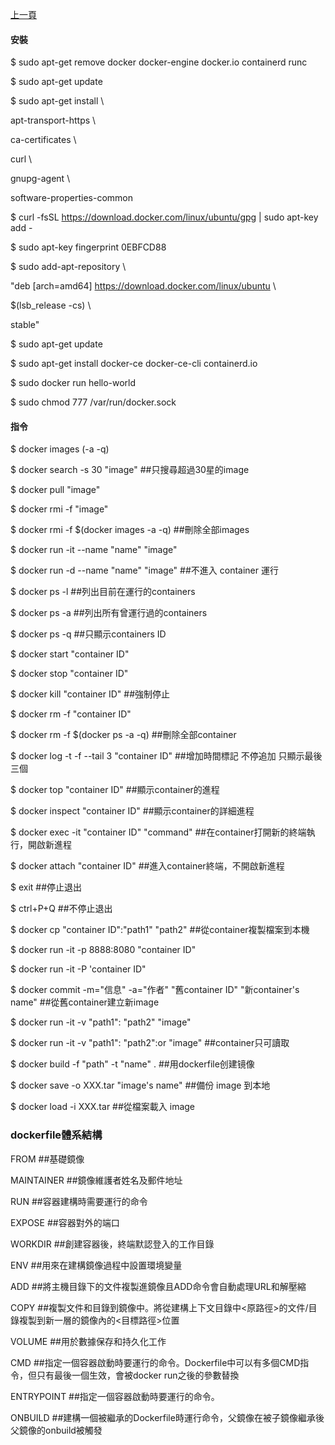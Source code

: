 [上一頁](https://jian-hong-wu.github.io/blog/)

#### 安裝

$ sudo apt-get remove docker docker-engine docker.io containerd runc

$ sudo apt-get update

$ sudo apt-get install \

  apt-transport-https \
  
  ca-certificates \
  
  curl \
  
  gnupg-agent \
  
  software-properties-common
  
$ curl -fsSL https://download.docker.com/linux/ubuntu/gpg | sudo apt-key add -

$ sudo apt-key fingerprint 0EBFCD88

$ sudo add-apt-repository \

  "deb [arch=amd64] https://download.docker.com/linux/ubuntu \
  
  $(lsb_release -cs) \
  
  stable"
  
$ sudo apt-get update

$ sudo apt-get install docker-ce docker-ce-cli containerd.io

$ sudo docker run hello-world

$ sudo chmod 777 /var/run/docker.sock

#### 指令
$ docker images (-a -q)

$ docker search -s 30 "image" ##只搜尋超過30星的image

$ docker pull "image"

$ docker rmi -f "image"

$ docker rmi -f $(docker images -a -q) ##刪除全部images

$ docker run -it --name "name" "image"

$ docker run -d --name "name" "image" ##不進入 container 運行



$ docker ps -l ##列出目前在運行的containers

$ docker ps -a ##列出所有曾運行過的containers

$ docker ps -q ##只顯示containers ID

$ docker start "container ID"

$ docker stop "container ID"

$ docker kill "container ID" ##強制停止

$ docker rm -f "container ID"

$ docker rm -f $(docker ps -a -q) ##刪除全部container

$ docker log -t -f --tail 3 "container ID" ##增加時間標記 不停追加 只顯示最後三個

$ docker top "container ID" ##顯示container的進程

$ docker inspect "container ID" ##顯示container的詳細進程

$ docker exec -it "container ID" "command" ##在container打開新的終端執行，開啟新進程

$ docker attach "container ID" ##進入container終端，不開啟新進程

$ exit ##停止退出

$ ctrl+P+Q ##不停止退出

$ docker cp "container ID":"path1" "path2" ##從container複製檔案到本機



$ docker run -it -p 8888:8080 "container ID"

$ docker run -it -P 'container ID"

$ docker commit -m="信息" -a="作者" "舊container ID" "新container's name" ##從舊container建立新image

$ docker run -it -v "path1": "path2" "image"

$ docker run -it -v "path1": "path2":or "image" ##container只可讀取

$ docker build -f "path" -t "name" . ##用dockerfile创建镜像

$ docker save -o XXX.tar "image's name" ##備份 image 到本地

$ docker load -i XXX.tar ##從檔案載入 image

### dockerfile體系結構

FROM ##基礎鏡像

MAINTAINER ##鏡像維護者姓名及郵件地址

RUN ##容器建構時需要運行的命令

EXPOSE ##容器對外的端口

WORKDIR ##創建容器後，終端默認登入的工作目錄

ENV ##用來在建構鏡像過程中設置環境變量

ADD ##將主機目錄下的文件複製進鏡像且ADD命令會自動處理URL和解壓縮

COPY ##複製文件和目錄到鏡像中。將從建構上下文目錄中<原路徑>的文件/目錄複製到新一層的鏡像內的<目標路徑>位置

VOLUME ##用於數據保存和持久化工作

CMD ##指定一個容器啟動時要運行的命令。Dockerfile中可以有多個CMD指令，但只有最後一個生效，會被docker run之後的參數替換

ENTRYPOINT ##指定一個容器啟動時要運行的命令。

ONBUILD ##建構一個被繼承的Dockerfile時運行命令，父鏡像在被子鏡像繼承後父鏡像的onbuild被觸發


